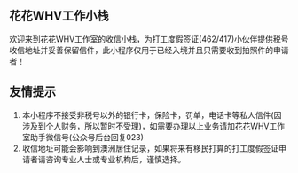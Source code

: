 ## 花花WHV工作小栈
欢迎来到花花WHV工作室的收信小栈，为打工度假签证(462/417)小伙伴提供税号收信地址并妥善保留信件，此小程序仅用于已经入境并且只需要收到拍照件的申请者！

## 友情提示
1. 本小程序不接受非税号以外的银行卡，保险卡，罚单，电话卡等私人信件(因涉及到个人财务，所以暂时不受理)，如需要办理以上业务请加花花WHV工作室助手微信号(公众号后台回复023)
2. 收信地址可能会影响到澳洲居住记录，如果将来有移民打算的打工度假签证申请者请咨询专业人士或专业机构后，谨慎选择。